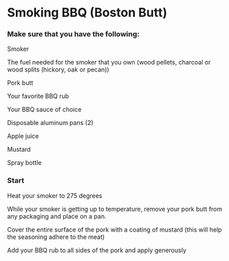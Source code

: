 # Smoking BBQ (Boston Butt)




### Make sure that you have the following:

Smoker 

The fuel needed for the smoker that you own (wood pellets, charcoal or wood splits (hickory, oak or pecan))

Pork butt  

Your favorite BBQ rub   

Your BBQ sauce of choice  

Disposable aluminum pans (2)

Apple juice 

Mustard

Spray bottle

### Start

Heat your smoker to 275 degrees

While your smoker is getting up to temperature, remove your pork butt from any packaging and place on a pan.  

Cover the entire surface of the pork with a coating of mustard (this will help the seasoning adhere to the meat)

Add your BBQ rub to all sides of the pork and apply generously









